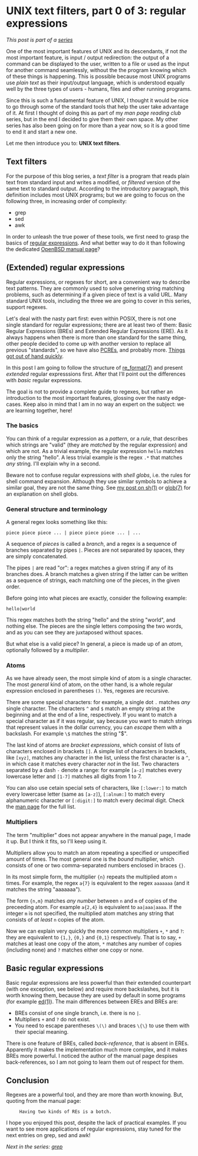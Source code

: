 # UNIX text filters, part 0 of 3: regular expressions

*This post is part of a [series](../../series)*

One of the most important features of UNIX and its descendants, if
not *the* most important feature, is input / output redirection:
the output of a command can be displayed to the user, written to a
file or used as the input for another command seamlessly, without
the the program knowing which of these things is happening. This
is possible because most UNIX programs use *plain text* as their
input/output language, which is understood equally well by the three
types of users - humans, files and other running programs.

Since this is such a fundamental feature of UNIX, I thought it would
be nice to go through some of the standard tools that help the user
take advantage of it. At first I thought of doing this as part of
my *man page reading club* series, but in the end I decided to give
them their own space. My other series has also been going on for
more than a year now, so it is a good time to end it and start a
new one.

Let me then introduce you to: **UNIX text filters**.

## Text filters

For the purpose of this blog series, a *text filter* is a program
that reads plain text from standard input and writes a modified,
or *filtered* version of the same text to standard output. According
to the introductory paragraph, this definition includes most UNIX
programs; but we are going to focus on the following three, in
increasing order of complexity:

* grep
* sed
* awk

In order to unleash the true power of these tools, we first need
to grasp the basics of
[regular expressions](https://en.wikipedia.org/wiki/Regular_expression).
And what better way to do it than following the dedicated
[OpenBSD manual page](https://man.openbsd.org/OpenBSD-7.3/re_format)?

## (Extended) regular expressions

Regular expressions, or regexes for short, are a convenient way to
describe text patterns. They are commonly used to solve genering
string matching problems, such as determining if a given piece
of text is a valid URL. Many standard UNIX tools, including the three
we are going to cover in this series, support regexes.

Let's deal with the nasty part first: even within POSIX, there is
not one single standard for regular expressions; there are at least
two of them: Basic Regular Expressions (BREs) and Extended Regular
Expressions (ERE). As it always happens when there is more than one
standard for the same thing, other people decided to come up with
another version to replace all previous "standards", so we have also
[PCREs](https://en.wikipedia.org/wiki/Perl_Compatible_Regular_Expressions),
and probably more. [Things got out of hand quickly](https://xkcd.com/927).

In this post I am going to follow the structure of
[re_format(7)](https://man.openbsd.org/OpenBSD-7.3/re_format) and
present *extended* regular expresssions first. After that I'll point
out the differences with *basic* regular expressions.

The goal is not to provide a complete guide to regexes, but rather
an introduction to the most important features, glossing over the
nasty edge-cases. Keep also in mind that I am in no way an expert
on the subject: we are learning together, here!

### The basics

You can think of a regular expression as a *pattern*, or a *rule*,
that describes which strings are "valid" (they are *matched* by the
regular expression) and which are not. As a trivial example, the
regular expression `hello` matches only the string "hello". A less
trivial example is the regex `.*` that matches *any* string.  I'll
explain why in a second.

Beware not to confuse regular expressions with *shell globs*, i.e.
the rules for shell command expansion. Although they use similar
symbols to achieve a similar goal, they are not the same thing. See
[my post on sh(1)](../2022-09-13-sh-1) or
[glob(7)](https://man.openbsd.org/OpenBSD-7.3/glob.7) for an
explanation on shell globs.

### General structure and terminology

A general regex looks something like this:

```
piece piece piece ... | piece piece piece ... | ...
```

A sequence of *pieces* is called a *branch*, and a regex is a
sequence of branches separated by pipes `|`. Pieces are not separated
by spaces, they are simply concatenated.

The pipes `|` are read "or": a regex matches a given string if any
of its branches does. A branch matches a given string if the latter
can be written as a sequence of strings, each matching one of the
pieces, in the given order.

Before going into what pieces are exactly, consider the following
example:

```
hello|world
```

This regex matches both the string "hello" and the string "world",
and nothing else. The pieces are the single letters composing the
two words, and as you can see they are juxtaposed without spaces.

But what else is a valid piece? In general, a piece is made up of
an *atom*, optionally followed by a *multiplier*.

### Atoms

As we have already seen, the most simple kind of atom is a single
character. The most *general* kind of atom, on the other hand, is
a whole regular expression enclosed in parentheses `()`. Yes, regexes
are recursive.

There are some special characters: for example, a single dot `.`
matches *any* single character. The characters `^` and `$` match
an empty string at the beginning and at the end of a line, respectively.
If you want to match a special character as if it was regular, say
because you want to match strings that represent values in the
dollar currency, you can *escape* them with a backslash. For example
`\$` matches the string "$".

The last kind of atoms are *bracket expressions*, which consist of
lists of characters enclosed in brackets `[]`. A simple list of
characters in brackets, like `[xyz]`, matches any character in the
list, unless the first character is a `^`, in which case it matches
every character *not* in the list. Two characters separated by a
dash `-` denote a range: for example `[a-z]` matches every lowercase
letter and `[1-7]` matches all digits from 1 to 7.

You can also use cetain special sets of characters, like `[:lower:]`
to match every lowercase letter (same as `[a-z]`), `[:alnum:]` to
match every alphanumeric character or `[:digit:]` to match every
decimal digit. Check the
[man page](https://man.openbsd.org/OpenBSD-7.3/re_format)
for the full list.

### Multipliers

The term "multiplier" does not appear anywhere in the manual page, I
made it up. But I think it fits, so I'll keep using it.

Multipliers allow you to match an atom repeating a specified or
unspecified amount of times. The most general one is the *bound*
multiplier, which consists of one or two comma-separated numbers
enclosed in braces `{}`.

In its most simple form, the multiplier `{n}` repeats the multiplied
atom `n` times. For example, the regex `a{7}` is equivalent to the
regex `aaaaaaa` (and it matches the string "aaaaaaa").

The form `{n,m}` matches *any number* between `n` and `m` of copies
of the preceeding atom. For example `a{2,4}` is equivalent to
`aa|aaa|aaaa`. If the integer `m` is not specified, the multiplied
atom matches any string that consists of *at least* `n` copies of
the atom.

Now we can explain very quickly the more common multipliers `+`,
`*` and `?`: they are equivalent to `{1,}`, `{0,}` and `{0,1}`
respectively.  That is to say, `+` matches at least one copy of the
atom, `*` matches any number of copies (including none) and `?`
matches either one copy or none.

## Basic regular expressions

Basic regular expressions are less powerful than their extended
counterpart (with one exception, see below) and require more
backslashes, but it is worth knowing them, because they are used
by default in some programs (for example [ed(1)](../2022-12-24-ed)).
The main differences between EREs and BREs are:

* BREs consist of one single branch, i.e. there is no `|`.
* Multipliers `+` and `?` do not exist.
* You need to escape parentheses `\(\)` and braces `\{\}` to
  use them with their special meaning.

There is one feature of BREs, called *back-reference*, that is
absent in EREs. Apparently it makes the implementation much more
complex, and it makes BREs more powerful. I noticed the author of
the manual page despises back-references, so I am not going to learn
them out of respect for them.

## Conclusion

Regexes are a powerful tool, and they are more than worth knowing.
But, quoting from the manual page:

```
     Having two kinds of REs is a botch.
```

I hope you enjoyed this post, despite the lack of practical examples.
If you want to see more applications of regular expressions, stay
tuned for the next entries on grep, sed and awk!

*Next in the series: [grep](../2023-08-20-grep)*

